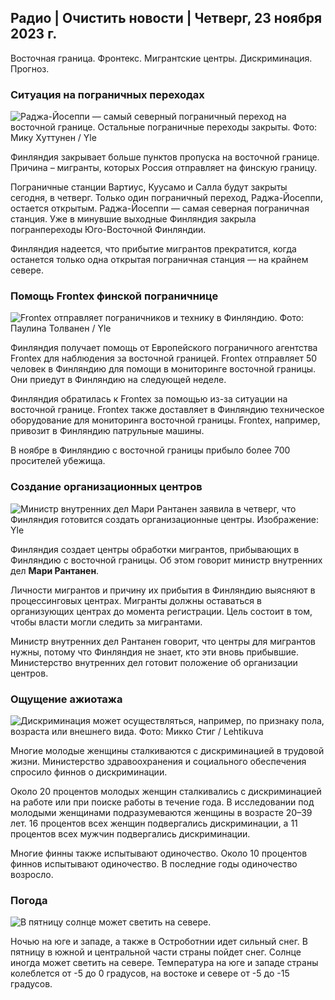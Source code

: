 ## Радио \| Очистить новости \| Четверг, 23 ноября 2023 г.

Восточная граница. Фронтекс. Мигрантские центры. Дискриминация. Прогноз.

### Ситуация на пограничных переходах

![Раджа-Йосеппи — самый северный пограничный переход на восточной границе. Остальные пограничные переходы закрыты. Фото: Мику Хуттунен / Yle](https://images.cdn.yle.fi/image/upload/c_crop,h_3216,w_5712,x_0,y_421/ar_1.7777777777777777,c_fill,g_faces,h_675,w_1200/dpr_1.0/q_auto:eco/f_auto/fl_lossy/v1700751077/39-1205645655f665a86285)

Финляндия закрывает больше пунктов пропуска на восточной границе. Причина – мигранты, которых Россия отправляет на финскую границу.

Пограничные станции Вартиус, Куусамо и Салла будут закрыты сегодня, в четверг. Только один пограничный переход, Раджа-Йосеппи, остается открытым. Раджа-Йосеппи — самая северная пограничная станция. Уже в минувшие выходные Финляндия закрыла погранпереходы Юго-Восточной Финляндии.

Финляндия надеется, что прибытие мигрантов прекратится, когда останется только одна открытая пограничная станция — на крайнем севере.

### Помощь Frontex финской пограничнице

![Frontex отправляет пограничников и технику в Финляндию. Фото: Паулина Толванен / Yle](https://images.cdn.yle.fi/image/upload/c_crop,h_1080,w_1919,x_0,y_0/ar_1.7777777777777777,c_fill,g_faces,h_675,w_1200/dpr_1.0/q_auto:eco/f_auto/fl_lossy/v1663055873/39-100697563203716d9ecd)

Финляндия получает помощь от Европейского пограничного агентства Frontex для наблюдения за восточной границей. Frontex отправляет 50 человек в Финляндию для помощи в мониторинге восточной границы. Они приедут в Финляндию на следующей неделе.

Финляндия обратилась к Frontex за помощью из-за ситуации на восточной границе. Frontex также доставляет в Финляндию техническое оборудование для мониторинга восточной границы. Frontex, например, привозит в Финляндию патрульные машины.

В ноябре в Финляндию с восточной границы прибыло более 700 просителей убежища.

### Создание организационных центров

![Министр внутренних дел Мари Рантанен заявила в четверг, что Финляндия готовится создать организационные центры. Изображение: Yle](https://images.cdn.yle.fi/image/upload/c_crop,h_1080,w_1919,x_0,y_0/ar_1.77777777777777777,c_fill,g_faces,h_675,w_1200/dpr_1.0/q_auto:eco/f_auto/fl_lossy/v1700721586/39-1205201655eed1e81849)

Финляндия создает центры обработки мигрантов, прибывающих в Финляндию с восточной границы. Об этом говорит министр внутренних дел **Мари Рантанен**.

Личности мигрантов и причину их прибытия в Финляндию выясняют в процессинговых центрах. Мигранты должны оставаться в организующих центрах до момента регистрации. Цель состоит в том, чтобы власти могли следить за мигрантами.

Министр внутренних дел Рантанен говорит, что центры для мигрантов нужны, потому что Финляндия не знает, кто эти вновь прибывшие. Министерство внутренних дел готовит положение об организации центров.

### Ощущение ажиотажа

![Дискриминация может осуществляться, например, по признаку пола, возраста или внешнего вида. Фото: Микко Стиг / Lehtikuva](https://images.cdn.yle.fi/image/upload/c_crop,h_2394,w_4256,x_0,y_110/ar_1.7777777777777777,c_fill,g_faces,h_675,w_1200/dpr_1.0/q_auto:eco/f_auto/fl_lossy/v1700718446/39-1205193655ee719688c7)

Многие молодые женщины сталкиваются с дискриминацией в трудовой жизни. Министерство здравоохранения и социального обеспечения спросило финнов о дискриминации.

Около 20 процентов молодых женщин сталкивались с дискриминацией на работе или при поиске работы в течение года. В исследовании под молодыми женщинами подразумеваются женщины в возрасте 20–39 лет. 16 процентов всех женщин подвергались дискриминации, а 11 процентов всех мужчин подвергались дискриминации.

Многие финны также испытывают одиночество. Около 10 процентов финнов испытывают одиночество. В последние годы одиночество возросло.

### Погода

![В пятницу солнце может светить на севере.](https://images.cdn.yle.fi/image/upload/c_crop,h_1080,w_1919,x_0,y_0/ar_1.7777777777777777,c_fill,g_faces,h_675,w_1200/dpr_1.0/q_auto:eco/f_auto/fl_lossy/v1700752778/39-1205671655f6d69ed984)

Ночью на юге и западе, а также в Остроботнии идет сильный снег. В пятницу в южной и центральной части страны пойдет снег. Солнце иногда может светить на севере. Температура на юге и западе страны колеблется от -5 до 0 градусов, на востоке и севере от -5 до -15 градусов.